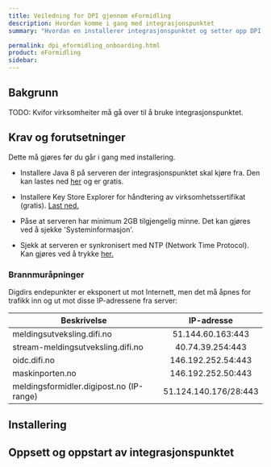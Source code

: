 ```yaml
---
title: Veiledning for DPI gjennom eFormidling
description: Hvordan komme i gang med integrasjonspunktet
summary: "Hvordan en installerer integrasjonspunktet og setter opp DPI gjennom eFormidling."

permalink: dpi_eformidling_onboarding.html
product: eFormidling
sidebar: 
---
```


## Bakgrunn

TODO: Kvifor virksomheiter må gå over til å bruke integrasjonspunktet.

## Krav og forutsetninger

Dette må gjøres før du går i gang med installering.

- Installere Java 8 på serveren der integrasjonspunktet skal kjøre fra.
Den kan lastes ned [her](https://adoptopenjdk.net/?variant=openjdk8&jvmVariant=hotspot) og er gratis.

- Installere Key Store Explorer for håndtering av virksomhetssertifikat (gratis). [Last ned.](http://keystore-explorer.org/downloads.html)

- Påse at serveren har minimum 2GB tilgjengelig minne. Det kan gjøres ved å sjekke 'Systeminformasjon'.

- Sjekk at serveren er synkronisert med NTP (Network Time Protocol). Kan gjøres ved å trykke [her.](https://time.is/)

### Brannmuråpninger

Digdirs endepunkter er eksponert ut mot Internett, men det må åpnes for trafikk inn og ut mot disse IP-adressene fra server:

|    Beskrivelse    | IP-adresse |
| ------------- |:-------------:|
| meldingsutveksling.difi.no | 51.144.60.163:443 |
| stream-meldingsutveksling.difi.no | 40.74.39.254:443 |
| oidc.difi.no | 146.192.252.54:443 |
| maskinporten.no | 146.192.252.50:443 |
| meldingsformidler.digipost.no (IP-range) | 51.124.140.176/28:443 |

## Installering

## Oppsett og oppstart av integrasjonspunktet
